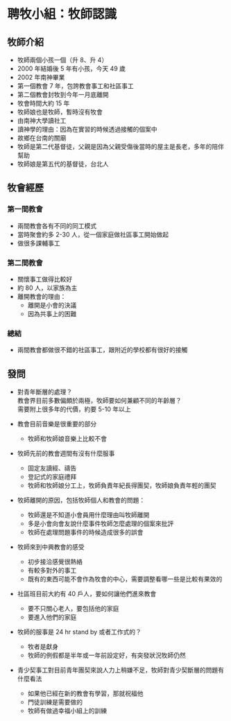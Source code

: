# 聘牧小組：牧師認識

## 牧師介紹
- 牧師兩個小孩一個（升 8、升 4）
- 2000 年結婚後 5 年有小孩，今天 49 歲
- 2002 年南神畢業
- 第一個教會 7 年，包誇教會事工和社區事工
- 第二個教會封牧到今年一月底離開
- 牧會時間大約 15 年
- 牧師娘也是牧師，暫時沒有牧會
- 由南神大學讀社工
- 讀神學的理由：因為在實習的時候透過接觸的個案中
- 故鄉在台南的關廟
- 牧師是第二代基督徒，父親是因為父親受傷後當時的屋主是長老，多年的陪伴幫助
- 牧師娘是第五代的基督徒，台北人

## 牧會經歷
### 第一間教會
- 兩間教會各有不同的同工模式
- 當時聚會約多 2-30 人，從一個家庭做社區事工開始做起
- 做很多課輔事工


### 第二間教會
- 關懷事工做得比較好
- 約 80 人，以家族為主
- 離開教會的理由：
    - 離開是小會的決議
    - 因為共事上的困難

### 總結
- 兩間教會都做很不錯的社區事工，跟附近的學校都有很好的接觸


## 發問
- 對青年斷層的處理？  
教會界目前多數偏頗於兩極，牧師要如何兼顧不同的年齡層？  
需要附上很多年的代價，約要 5-10 年以上

- 教會目前音樂是很重要的部分  
    - 牧師和牧師娘音樂上比較不會

- 牧師先前的教會週間有沒有什麼服事
    - 固定友讀經、禱告
    - 登記式的家庭禮拜
    - 牧師和牧師娘分工上，牧師負責年紀長得團契，牧師娘負責年輕的團契

- 牧師離開的原因，包括牧師個人和教會的問題：
    - 牧師還是不知道小會員用什麼理由叫牧師離開
    - 多是小會向會友說什麼事件牧師怎麼處理的個案來批評
    - 牧師在處理問題事件的時候造成很多的誤會

- 牧師來到中興教會的感受
    - 初步接洽感覺很熱絡
    - 有較多對外的事工
    - 既有的東西可能不會作為牧會的中心，需要調整看哪一些是比較有果效的

- 社區班目前大約有 40 戶人，要如何讓他們進來教會
    - 要不只關心老人，要包括他的家庭
    - 要進入他們的家庭

- 牧師的服事是 24 hr stand by 或者工作式的？
    - 牧者是獻身
    - 牧師的例假都是半年或一年前設定好，有突發狀況牧師仍然

- 青少契事工對目前青年團契來說人力上稍嫌不足，牧師對青少契斷層的問題有什麼看法
    - 如果他已經在新的教會有學習，那就祝福他
    - 門徒訓練是需要做的
    - 牧師有做過幸福小組上的訓練